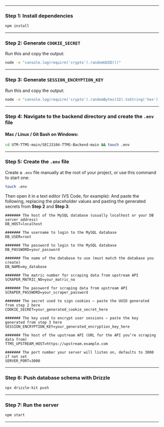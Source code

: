 ----------
### **Step 1: Install dependencies**
```bash
npm install
```
----------
### **Step 2: Generate `COOKIE_SECRET`**
Run this and copy the output:
```bash
node -e "console.log(require('crypto').randomUUID())"
```
----------
### **Step 3: Generate `SESSION_ENCRYPTION_KEY`**
Run this and copy the output:
```bash
node -e "console.log(require('crypto').randomBytes(32).toString('hex'))"
```
----------
###  **Step 4: Navigate to the backend directory and create the `.env` file**
#### Mac / Linux / Git Bash on Windows:
```bash
cd UTM-TTMS-main/SECJ3104-TTMS-Backend-main && touch .env
```
----------
### **Step 5: Create the `.env` file**
Create a `.env` file manually at the root of your project, or use this command to start one:
```bash
touch .env
```
Then open it in a text editor (VS Code, for example):
And paste the following, replacing the placeholder values and pasting the generated secrets from **Step 2** and **Step 3**:
```
####### The host of the MySQL database (usually localhost or your DB server address)
DB_HOST=localhost

####### The username to login to the MySQL database
DB_USER=root

####### The password to login to the MySQL database
DB_PASSWORD=your_password

####### The name of the database to use (must match the database you create)
DB_NAME=my_database

####### The matric number for scraping data from upstream API
SCRAPER_MATRIC_NO=your_matric_no

####### The password for scraping data from upstream API
SCRAPER_PASSWORD=your_scraper_password

####### The secret used to sign cookies — paste the UUID generated from step 2 here
COOKIE_SECRET=your_generated_cookie_secret_here

####### The key used to encrypt user sessions — paste the key generated from step 3 here
SESSION_ENCRYPTION_KEY=your_generated_encryption_key_here

####### The host of the upstream API (URL for the API you’re scraping data from)
TTMS_UPSTREAM_HOST=https://upstream.example.com

####### The port number your server will listen on, defaults to 3000 if not set
SERVER_PORT=3000
```
----------
### **Step 6: Push database schema with Drizzle**
```bash
npx drizzle-kit push
```
----------
### **Step 7: Run the server**
```bash
npm start
```
----------